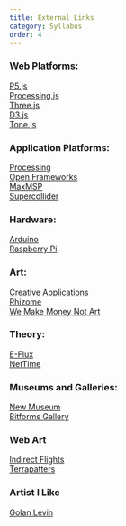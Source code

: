 ```yaml
---
title: External Links
category: Syllabus
order: 4
---
```


### Web Platforms:
[P5.js](https://p5js.org/reference/)<br> 
[Processing.js](http://processingjs.org/)<br> 
[Three.js](https://threejs.org/)<br> 
[D3.js](https://d3js.org/)<br> 
[Tone.js](https://tonejs.github.io/)<br> 

### Application Platforms:
[Processing](https://processing.org/)<br>
[Open Frameworks](http://openframeworks.cc/)<br>
[MaxMSP](https://cycling74.com/products/max//)<br>
[Supercollider](http://supercollider.github.io/)<br>

### Hardware:
[Arduino](https://www.arduino.cc/)<br>
[Raspberry Pi](https://www.raspberrypi.org/)

### Art:
[Creative Applications](http://www.creativeapplications.net/)<br> 
[Rhizome](http://rhizome.org/)<br> 
[We Make Money Not Art](http://we-make-money-not-art.com/)<br>


### Theory:
[E-Flux](http://www.e-flux.com/)<br> 
[NetTime](http://nettime.org/)<br> 

### Museums and Galleries: 
[New Museum](https://www.newmuseum.org/)<br>
[Bitforms Gallery](http://www.bitforms.com/)<br>

### Web Art
[Indirect Flights](http://indirect.flights/)<br>
[Terrapatters](http://www.terrapattern.com/)<br>

### Artist I Like
[Golan Levin](http://www.flong.com/)

